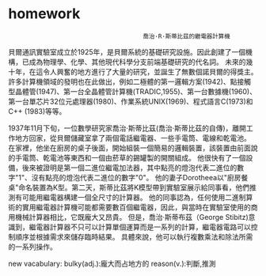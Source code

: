 # homework
                                          喬治·R·斯蒂比茲的繼電器計算機
貝爾通訊實驗室成立於1925年，是貝爾系統的基礎研究設施。因此創建了一個機構，已成為物理學、化學、其他現代科學分支前端基礎研究的代名詞。
未來的幾十年，在這令人興奮的地方進行了大量的研究，並誕生了無數個諾貝爾的得獎主。許多計算機領域的發明也在此做出，例如二極體的第一邏輯方案(1942)、點接觸
型晶體管(1947)、第一台全晶體管計算機(TRADIC,1955)、第一台數據機(1960)、第一台單芯片32位元處理器(1980)、作業系統UNIX(1969)、程式語言C(1973)和C++
(1983)等等。

1937年11月下旬，一位數學研究家喬治·斯蒂比茲(喬治·斯蒂比茲的自傳)，離開工作地方回家，從貝爾儲藏室拿了兩個電話繼電器、一些手電筒、電線和乾電池。
在家裡，他坐在廚房的桌子後面，開始組裝一個簡易的邏輯裝置，該裝置由前面說的手電筒、乾電池等東西和一個由菸草的錫罐製的開關組成。
他很快有了一個設備，後來被證明是第一個二進位繼電加法器，其中點亮的燈泡代表二進位的數字"1"、沒有點亮的燈泡代表二進位的數字"0"。
他的妻子Dorotheea以"廚房餐桌"命名裝置為K型。第二天，斯蒂比茲將K模型帶到實驗室展示給同事看，他們推測有可能用繼電器構建一個全尺寸的計算器。
他的同事認為，任何使用二進制算術的實用繼電器計算機可能都需要數百個繼電器，因此，與當時在實驗室使用的商用機械計算器相比，它既龐大又昂貴。
但是，喬治·斯蒂布茲（George Stibitz)意識到，繼電器計算器不只可以計算單個運算而是一系列的計算，繼電器電路可以控制順序並根據需求來儲存臨時結果。
具體來說，他可以執行複數乘法和除法所需的一系列操作。



new vacabulary:
bulky(adj.):龐大而占地方的
reason(v.):判斷,推測
